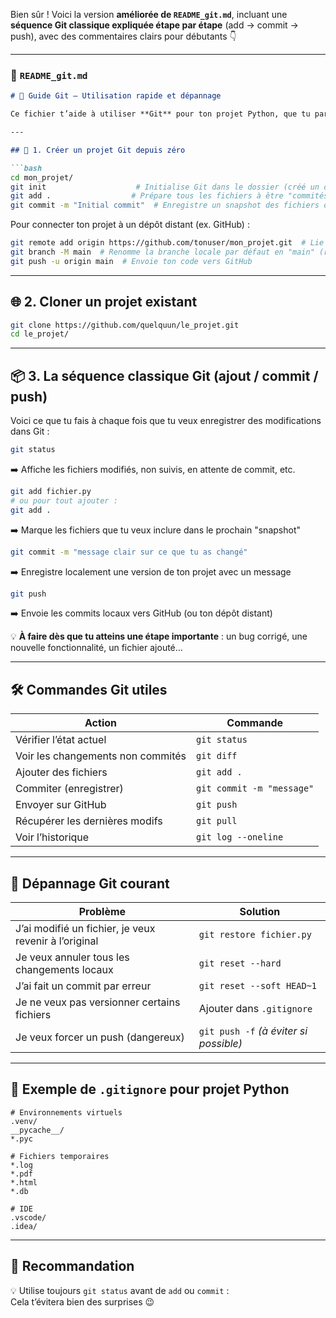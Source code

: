Bien sûr ! Voici la version **améliorée de `README_git.md`**, incluant une **séquence Git classique expliquée étape par étape** (add → commit → push), avec des commentaires clairs pour débutants 👇

---

### 📄 `README_git.md`

```markdown
# 🧰 Guide Git – Utilisation rapide et dépannage

Ce fichier t’aide à utiliser **Git** pour ton projet Python, que tu partes de zéro ou que tu veuilles cloner un dépôt existant. Il inclut aussi des commandes de dépannage fréquentes.

---

## 🧱 1. Créer un projet Git depuis zéro

```bash
cd mon_projet/
git init                    # Initialise Git dans le dossier (créé un dossier .git)
git add .                  # Prépare tous les fichiers à être "commités"
git commit -m "Initial commit"  # Enregistre un snapshot des fichiers dans l'historique Git
```

Pour connecter ton projet à un dépôt distant (ex. GitHub) :

```bash
git remote add origin https://github.com/tonuser/mon_projet.git  # Lie ton dossier local à GitHub
git branch -M main  # Renomme la branche locale par défaut en "main" (recommandé)
git push -u origin main  # Envoie ton code vers GitHub
```

---

## 🌐 2. Cloner un projet existant

```bash
git clone https://github.com/quelquun/le_projet.git
cd le_projet/
```

---

## 📦 3. La séquence classique Git (ajout / commit / push)

Voici ce que tu fais à chaque fois que tu veux enregistrer des modifications dans Git :

```bash
git status
```
➡️ Affiche les fichiers modifiés, non suivis, en attente de commit, etc.

```bash
git add fichier.py
# ou pour tout ajouter :
git add .
```
➡️ Marque les fichiers que tu veux inclure dans le prochain "snapshot"

```bash
git commit -m "message clair sur ce que tu as changé"
```
➡️ Enregistre localement une version de ton projet avec un message

```bash
git push
```
➡️ Envoie les commits locaux vers GitHub (ou ton dépôt distant)

💡 **À faire dès que tu atteins une étape importante** : un bug corrigé, une nouvelle fonctionnalité, un fichier ajouté…

---

## 🛠️ Commandes Git utiles

| Action | Commande |
|--------|----------|
| Vérifier l’état actuel | `git status` |
| Voir les changements non commités | `git diff` |
| Ajouter des fichiers | `git add .` |
| Commiter (enregistrer) | `git commit -m "message"` |
| Envoyer sur GitHub | `git push` |
| Récupérer les dernières modifs | `git pull` |
| Voir l’historique | `git log --oneline` |

---

## 🧯 Dépannage Git courant

| Problème | Solution |
|----------|----------|
| J’ai modifié un fichier, je veux revenir à l’original | `git restore fichier.py` |
| Je veux annuler tous les changements locaux | `git reset --hard` |
| J’ai fait un commit par erreur | `git reset --soft HEAD~1` |
| Je ne veux pas versionner certains fichiers | Ajouter dans `.gitignore` |
| Je veux forcer un push (dangereux) | `git push -f` *(à éviter si possible)* |

---

## 📁 Exemple de `.gitignore` pour projet Python

```gitignore
# Environnements virtuels
.venv/
__pycache__/
*.pyc

# Fichiers temporaires
*.log
*.pdf
*.html
*.db

# IDE
.vscode/
.idea/
```

---

## 📘 Recommandation

💡 Utilise toujours `git status` avant de `add` ou `commit` :  
Cela t’évitera bien des surprises 😉
